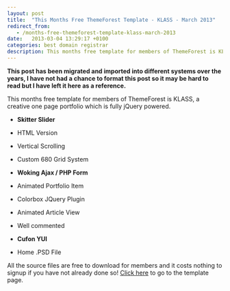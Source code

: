 ```yaml
---
layout: post
title:  "This Months Free ThemeForest Template - KLASS - March 2013"
redirect_from:
   - /months-free-themeforest-template-klass-march-2013
date:   2013-03-04 13:29:17 +0100
categories: best domain registrar
description: This months free template for members of ThemeForest is KLASS, a creative one page portfolio which is fully jQuery powered. Skitter Slider HTML Version...
---
```


**This post has been migrated and imported into different systems over the years, I have not had a chance to format this post so it may be hard to read but I have left it here as a reference.**

This months free template for members of ThemeForest is KLASS, a creative one page portfolio which is fully jQuery powered.

  
- **Skitter Slider**
  
- HTML Version
  
- Vertical Scrolling
  
- Custom 680 Grid System
  
- **Woking Ajax / PHP Form**
  
- Animated Portfolio Item
  
- Colorbox JQuery Plugin
  
- Animated Article View
  
- Well commented
  
- **Cufon YUI**
  
- Home .PSD File
  

  
 All the source files are free to download for members and it costs nothing to signup if you have not already done so! [Click here](http://themeforest.net/item/klass-creative-one-page-portfolio/631504?WT.ac=free_file&WT.seg_1=free_file&WT.z_author=Smartik&ref=bigideaguy "KLASS - Creative One Page Portfolio") to go to the template page.